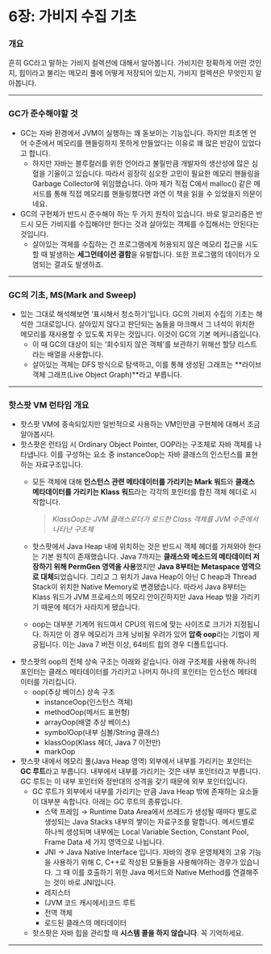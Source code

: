 # 6장: 가비지 수집 기초

### 개요

흔히 GC라고 말하는 가비지 컬렉션에 대해서 알아봅니다. 가비지란 정확하게 어떤 것인지, 힙이라고 불리는 메모리 풀에 어떻게 저장되어 있는지, 가비지 컬렉션은 무엇인지 알아봅니다.

---

### GC가 준수해야할 것

- GC는 자바 환경에서 JVM이 실행하는 꽤 돋보이는 기능입니다. 하지만 최초엔 언어 수준에서 메모리를 핸들링하지 못하게 만들었다는 이유로 꽤 많은 반감이 있었다고 합니다.
    - 하지만 자바는 블루컬러를 위한 언어라고 불릴만큼 개발자의 생산성에 많은 심혈을 기울이고 있습니다. 따라서 굉장히 심오한 고민이 필요한 메모리 핸들링을 Garbage Collector에 위임했습니다. 아마 제가 직접 C에서 malloc() 같은 메서드를 통해 직접 메모리를 핸들링했다면 과연 이 책을 읽을 수 있었을지 의문이네요.
- GC의 구현체가 반드시 준수해야 하는 두 가지 원칙이 있습니다. 바로 알고리즘은 반드시 모든 가비지를 수집해야만 한다는 것과 살아있는 객체를 수집해서는 안된다는 것입니다.
    - 살아있는 객체를 수집하는 건 프로그램에게 허용되지 않은 메모리 접근을 시도할 때 발생하는 **세그먼테이션 결함**을 유발합니다. 또한 프로그램의 데이터가 오염되는 결과도 발생하죠.

---

### GC의 기초, MS(Mark and Sweep)

- 있는 그대로 해석해보면 ‘표시해서 청소하기'입니다. GC의 가비지 수집의 기초는 해석한 그대로입니다. 살아있지 않다고 판단되는 놈들을 마크해서 그 녀석이 위치한 메모리를 재사용할 수 있도록 치우는 것입니다. 이것이 GC의 기본 메커니즘입니다.
    - 이 때 GC의 대상이 되는 ‘회수되지 않은 객체'를 보관하기 위해선 할당 리스트라는 배열을 사용합니다.
    - 살아있는 객체는 DFS 방식으로 탐색하고, 이를 통해 생성된 그래프는 **라이브 객체 그래프(Live Object Graph)**라고 부릅니다.

---

### 핫스팟 VM 런타임 개요

- 핫스팟 VM에 종속되있지만 일반적으로 사용하는 VM인만큼 구현체에 대해서 조금 알아봅시다.
- 핫스팟은 런타임 시 Ordinary Object Pointer, OOP라는 구조체로 자바 객체를 나타냅니다. 이를 구성하는 요소 중 instanceOop는 자바 클래스의 인스턴스를 표현하는 자료구조입니다.
    - 모든 객체에 대해 **인스턴스 관련 메타데이터를 가리키는 Mark 워드**와 **클래스 메타데이터를 가리키는 Klass 워드**라는 각각의 포인터를 합친 객체 헤더로 시작합니다.
        
        > *KlassOop는 JVM 클래스로더가 로드한 Class 객체를 JVM 수준에서 나타난 구조체*
        > 
    - 핫스팟에서 Java Heap 내에 위치하는 것은 반드시 객체 헤더를 가져와야 한다는 기본 원칙이 존재했습니다. Java 7까지는 **클래스와 메소드의 메타데이터 저장하기 위해 PermGen 영역을 사용**했지만 **Java 8부터는 Metaspace 영역으로 대체**되었습니다. 그리고 그 위치가 Java Heap이 아닌 C heap과 Thread Stack이 위치한 Native Memory로 변경됐습니다. 따라서 Java 8부터는 Klass 워드가 JVM 프로세스의 메모리 안이긴하지만 Java Heap 밖을 가리키기 때문에 헤더가 사라지게 됐습니다.
    - oop는 대부분 기계어 워드여서 CPU의 워드에 맞는 사이즈로 크기가 지정됩니다. 하지만 이 경우 메모리가 크게 낭비될 우려가 있어 **압축 oop**라는 기법이 제공됩니다. 이는 Java 7 버전 이상, 64비트 힙의 경우 디폴트입니다.
- 핫스팟의 oop의 전체 상속 구조는 아래와 같습니다. 아래 구조체를 사용해 하나의 포인터는 클래스 메타데이터를 가리키고 나머지 하나의 포인터는 인스턴스 메타데이터를 가리킵니다.
    - oop(추상 베이스) 상속 구조
        - instanceOop(인스턴스 객체)
        - methodOop(메서드 표현형)
        - arrayOop(배열 추상 베이스)
        - symbolOop(내부 심볼/String 클래스)
        - klassOop(Klass 헤더, Java 7 이전만)
        - markOop
- 핫스팟 내에서 메모리 풀(Java Heap 영역) 외부에서 내부를 가리키는 포인터는 **GC 루트**라고 부릅니다. 내부에서 내부를 가리키는 것은 내부 포인터라고 부릅니다. GC 루트는 이 내부 포인터와 정반대의 성격을 갖기 때문에 외부 포인터입니다.
    - GC 루트가 외부에서 내부를 가리키는 만큼 Java Heap 밖에 존재하는 요소들이 대부분 속합니다. 아래는 GC 루트의 종류입니다.
        - 스택 프레임 → Runtime Data Area에서 쓰레드가 생성될 때마다 별도로 생성되는 Java Stacks 내부의 쌓이는 자료구조를 말합니다. 메서드별로 하나씩 생성되며 내부에는 Local Variable Section, Constant Pool, Frame Data 세 가지 영역으로 나뉩니다.
        - JNI → Java Native Interface 입니다. 자바의 경우 운영체제의 고유 기능을 사용하기 위해 C, C++로 작성된 모듈들을 사용해야하는 경우가 있습니다. 그 때 이를 호출하기 위한 Java 메서드와 Native Method를 연결해주는 것이 바로 JNI입니다.
        - 레지스터
        - (JVM 코드 캐시에서)코드 루트
        - 전역 객체
        - 로드된 클래스의 메타데이터
    - 핫스팟은 자바 힙을 관리할 때 **시스템 콜을 하지 않습니다**. 꼭 기억하세요.

---